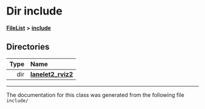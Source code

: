 

# Dir include



[**FileList**](files.md) **>** [**include**](dir_d44c64559bbebec7f509842c48db8b23.md)














## Directories

| Type | Name |
| ---: | :--- |
| dir | [**lanelet2\_rviz2**](dir_65eef65f6947ac43fda5ad768861708a.md) <br> |

























































------------------------------
The documentation for this class was generated from the following file `include/`

